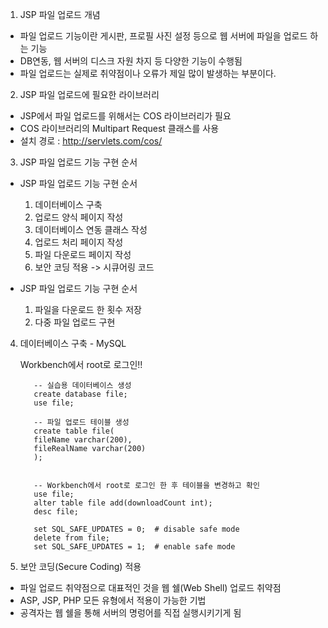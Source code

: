 1.  JSP 파일 업로드 개념
 - 파일 업로드 기능이란 게시판, 프로필 사진 설정 등으로 웹 서버에 파일을 업로드 하는 기능
 - DB연동, 웹 서버의 디스크 자원 차지 등 다양한 기능이 수행됨
 - 파일 업로드는 실제로 취약점이나 오류가 제일 많이 발생하는 부분이다.

2. JSP 파일 업로드에 필요한 라이브러리
  - JSP에서 파일 업로드를 위해서는 COS 라이브러리가 필요
  - COS 라이브러리의 Multipart Request 클래스를 사용
  - 설치 경로 : http://servlets.com/cos/
     

3. JSP 파일 업로드 기능 구현 순서
  - JSP 파일 업로드 기능 구현 순서
    1) 데이터베이스 구축
    2) 업로드 양식 페이지 작성
    3) 데이터베이스 연동 클래스 작성
    4) 업로드 처리 페이지 작성
    5) 파일 다운로드 페이지 작성
    6) 보안 코딩 적용 -> 시큐어링 코드
    

  - JSP 파일 업로드 기능 구현 순서
    1) 파일을 다운로드 한 횟수 저장
    2) 다중 파일 업로드 구현

4. 데이터베이스 구축 - MySQL

   Workbench에서 root로 로그인!!

   
          -- 실습용 데이터베이스 생성
          create database file;
          use file;

          -- 파일 업로드 테이블 생성
          create table file(
          fileName varchar(200),
          fileRealName varchar(200)
          );


          -- Workbench에서 root로 로그인 한 후 테이블을 변경하고 확인
          use file;
          alter table file add(downloadCount int);
          desc file;

          set SQL_SAFE_UPDATES = 0;  # disable safe mode
          delete from file;
          set SQL_SAFE_UPDATES = 1;  # enable safe mode

6. 보안 코딩(Secure Coding) 적용
 - 파일 업로드 취약점으로 대표적인 것을 웹 쉘(Web Shell) 업로드 취약점
 - ASP, JSP, PHP 모든 유형에서 적용이 가능한 기법
 - 공격자는 웹 쉘을 통해 서버의 명렁어를 직접 실행시키기게 됨
